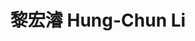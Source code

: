---
chinese_name: 黎宏濬
english_name: Hung-Chun Li
title: 黎宏濬 Hung-Chun Li
id: lihungchun
collection: members
position: Part-time Research Assistant
type: part-time research assistant
department: 借調中華民國陸軍
# image_path: https://source.unsplash.com/collection/139386/600x600?a=.png
photo: pt_ra/lihungchun.jpg
# blurb: 123
---